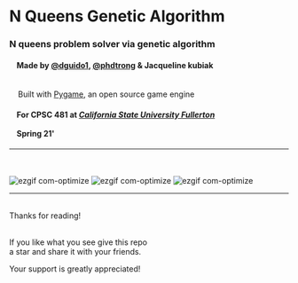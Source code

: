 # N Queens Genetic Algorithm


### N queens problem solver via genetic algorithm
  
#### &nbsp;&nbsp;&nbsp;&nbsp;Made by [@dguido1](https://github.com/dguido1), [@phdtrong](https://github.com/phdtrong) & Jacqueline kubiak
<br/>&nbsp;&nbsp;&nbsp;&nbsp;Built with [Pygame](https://www.pygame.org/news), an open source game engine
#### &nbsp;&nbsp;&nbsp;&nbsp;For CPSC 481 at [***California State University Fullerton***](http://www.fullerton.edu/)<br><br>&nbsp;&nbsp;&nbsp;&nbsp;Spring 21'

***
<br/><br/>
![ezgif com-optimize](https://github.com/dguido1/n-queens-gen-algo/blob/main/n-queens-gen-algo/demo/n-queen-demo02.gif)
![ezgif com-optimize](https://github.com/dguido1/n-queens-gen-algo/blob/main/n-queens-gen-algo/demo/n-queen-demo00.png)
![ezgif com-optimize](https://github.com/dguido1/n-queens-gen-algo/blob/main/n-queens-gen-algo/demo/n-queen-demo01.png)
<br>

***

<br/>
Thanks for reading!<br/><br/>
 
If you like what you see give this repo  
a star and share it with your friends.

Your support is greatly appreciated!<br/><br/>

<br/><br/>

